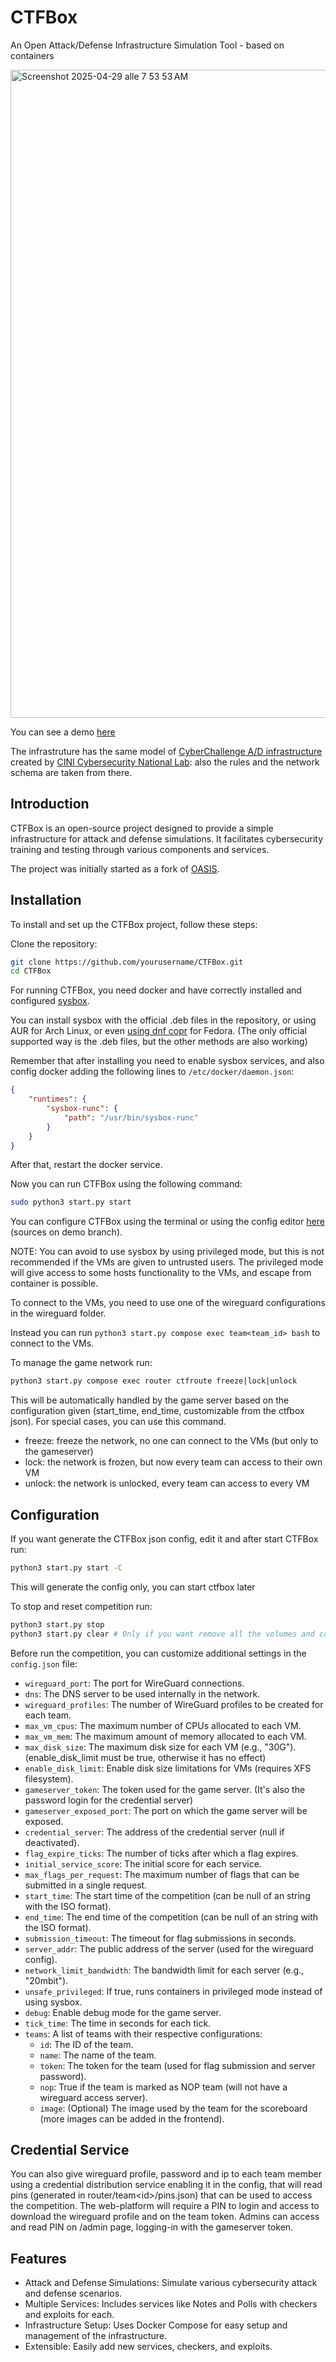 # CTFBox

An Open Attack/Defense Infrastructure Simulation Tool - based on containers

<img width="1037" alt="Screenshot 2025-04-29 alle 7 53 53 AM" src="https://github.com/user-attachments/assets/7ee6e195-1102-4d28-80e3-7a5ca73384cb" />

You can see a demo [here](https://ctfbox.domy.sh)

The infrastruture has the same model of <a href="https://ad.cyberchallenge.it/rules">CyberChallenge A/D infrastructure</a> created by <a href="https://cybersecnatlab.it/">CINI Cybersecurity National Lab</a>: also the rules and the network schema are taken from there.

## Introduction
CTFBox is an open-source project designed to provide a simple infrastructure for attack and defense simulations. It facilitates cybersecurity training and testing through various components and services.

The project was initially started as a fork of [OASIS](https://github.com/TheRomanXpl0it/Oasis).

## Installation
To install and set up the CTFBox project, follow these steps:

Clone the repository:

```bash
git clone https://github.com/yourusername/CTFBox.git
cd CTFBox
```

For running CTFBox, you need docker and have correctly installed and configured [sysbox](https://github.com/nestybox/sysbox).

You can install sysbox with the official .deb files in the repository, or using AUR for Arch Linux, or even [using dnf copr](https://copr.fedorainfracloud.org/coprs/karellen/karellen-sysbox/) for Fedora. (The only official supported way is the .deb files, but the other methods are also working)

Remember that after installing you need to enable sysbox services, and also config docker adding the following lines to `/etc/docker/daemon.json`:
```json
{
    "runtimes": {
        "sysbox-runc": {
            "path": "/usr/bin/sysbox-runc"
        }
    }
}
```

After that, restart the docker service.

Now you can run CTFBox using the following command:

```bash
sudo python3 start.py start
```

You can configure CTFBox using the terminal or using the config editor [here](https://ctfbox.domy.sh/editor) (sources on demo branch).

NOTE: You can avoid to use sysbox by using privileged mode, but this is not recommended if the VMs are given to untrusted users. The privileged mode will give
access to some hosts functionality to the VMs, and escape from container is possible.


To connect to the VMs, you need to use one of the wireguard configurations in the wireguard folder.

Instead you can run `python3 start.py compose exec team<team_id> bash` to connect to the VMs.

To manage the game network run:

```bash 
python3 start.py compose exec router ctfroute freeze|lock|unlock
```

This will be automatically handled by the game server based on the configuration given (start_time, end_time, customizable from the ctfbox json). For special cases, you can use this command.

- freeze: freeze the network, no one can connect to the VMs (but only to the gameserver)
- lock: the network is frozen, but now every team can access to their own VM
- unlock: the network is unlocked, every team can access to every VM

## Configuration

If you want generate the CTFBox json config, edit it and after start CTFBox run:

```bash
python3 start.py start -C
```

This will generate the config only, you can start ctfbox later

To stop and reset competition run:

```bash
python3 start.py stop
python3 start.py clear # Only if you want remove all the volumes and configs
```

Before run the competition, you can customize additional settings in the `config.json` file:

- `wireguard_port`: The port for WireGuard connections.
- `dns`: The DNS server to be used internally in the network.
- `wireguard_profiles`: The number of WireGuard profiles to be created for each team.
- `max_vm_cpus`: The maximum number of CPUs allocated to each VM.
- `max_vm_mem`: The maximum amount of memory allocated to each VM.
- `max_disk_size`: The maximum disk size for each VM (e.g., "30G"). (enable_disk_limit must be true, otherwise it has no effect)
- `enable_disk_limit`: Enable disk size limitations for VMs (requires XFS filesystem).
- `gameserver_token`: The token used for the game server. (It's also the password login for the credential server)
- `gameserver_exposed_port`: The port on which the game server will be exposed.
- `credential_server`: The address of the credential server (null if deactivated).
- `flag_expire_ticks`: The number of ticks after which a flag expires.
- `initial_service_score`: The initial score for each service.
- `max_flags_per_request`: The maximum number of flags that can be submitted in a single request.
- `start_time`: The start time of the competition (can be null of an string with the ISO format).
- `end_time`: The end time of the competition (can be null of an string with the ISO format).
- `submission_timeout`: The timeout for flag submissions in seconds.
- `server_addr`: The public address of the server (used for the wireguard config).
- `network_limit_bandwidth`: The bandwidth limit for each server (e.g., "20mbit").
- `unsafe_privileged`: If true, runs containers in privileged mode instead of using sysbox.
- `debug`: Enable debug mode for the game server.
- `tick_time`: The time in seconds for each tick.
- `teams`: A list of teams with their respective configurations:
  - `id`: The ID of the team.
  - `name`: The name of the team.
  - `token`: The token for the team (used for flag submission and server password).
  - `nop`: True if the team is marked as NOP team (will not have a wireguard access server).
  - `image`: (Optional) The image used by the team for the scoreboard (more images can be added in the frontend).

## Credential Service

You can also give wireguard profile, password and ip to each team member using a credential distribution service enabling it in the
config, that will read pins (generated in router/team\<id\>/pins.json) that can be used to access the competition.
The web-platform will require a PIN to login and access to download the wireguard profile and on the team token.
Admins can access and read PIN on /admin page, logging-in with the gameserver token.

## Features
- Attack and Defense Simulations: Simulate various cybersecurity attack and defense scenarios.
- Multiple Services: Includes services like Notes and Polls with checkers and exploits for each.
- Infrastructure Setup: Uses Docker Compose for easy setup and management of the infrastructure.
- Extensible: Easily add new services, checkers, and exploits.
